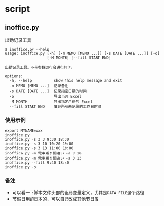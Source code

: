 script
======

## inoffice.py
出勤记录工具

```
$ inoffice.py --help
usage: inoffice.py [-h] [-m MEMO [MEMO ...]] [-s DATE [DATE ...]] [-o]
                   [-M MONTH] [--fill START END]

出勤记录工具。不带参数运行会进行打卡。

options:
  -h, --help          show this help message and exit
  -m MEMO [MEMO ...]  记录备注
  -s DATE [DATE ...]  记录指定日期的时间
  -o                  导出当月 Excel
  -M MONTH            导出指定月份的 Excel
  --fill START END    填充所有未记录的工作日时间
```

### 使用示例
```
export MYNAME=xxx
inoffice.py
inoffice.py -s 3 3 9:30 18:30
inoffice.py -s 3 10 10:20 19:00
inoffice.py -s 3 13 11:00 19:00
inoffice.py -m 電車乗り間違い -s 3 10
inoffice.py -m 電車乗り間違い -s 3 13
inoffice.py --fill 9:40 18:40
inoffice.py -o
```

### 备注
* 可以看一下脚本文件头部的全局变量定义，尤其是`DATA_FILE`这个路径
* 节假日用的日本的，可以自己改成其他节日库



